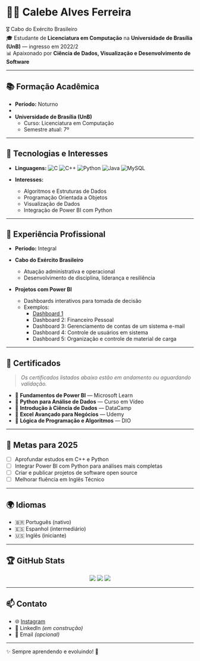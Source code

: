 # 👨‍💻 Calebe Alves Ferreira

🎖️ Cabo do Exército Brasileiro  
🎓 Estudante de **Licenciatura em Computação** na **Universidade de Brasília (UnB)** — ingresso em 2022/2  
📊 Apaixonado por **Ciência de Dados, Visualização e Desenvolvimento de Software**

---

## 📚 Formação Acadêmica

- **Período:** Noturno
- 
- **Universidade de Brasília (UnB)**
  - Curso: Licenciatura em Computação
  - Semestre atual: 7º

---

## 🚀 Tecnologias e Interesses

- **Linguagens:**
  ![C](https://img.shields.io/badge/C-00599C?style=for-the-badge&logo=c&logoColor=white)
  ![C++](https://img.shields.io/badge/C++-00599C?style=for-the-badge&logo=cplusplus&logoColor=white)
  ![Python](https://img.shields.io/badge/Python-3776AB?style=for-the-badge&logo=python&logoColor=yellow)
  ![Java](https://img.shields.io/badge/Java-007396?style=for-the-badge&logo=java&logoColor=white)
  ![MySQL](https://img.shields.io/badge/MySQL-4479A1?style=for-the-badge&logo=mysql&logoColor=white)

- **Interesses:**
  - Algoritmos e Estruturas de Dados
  - Programação Orientada a Objetos
  - Visualização de Dados
  - Integração de Power BI com Python

---

## 💼 Experiência Profissional

- **Período:** Integral  

- **Cabo do Exército Brasileiro**
  - Atuação administrativa e operacional
  - Desenvolvimento de disciplina, liderança e resiliência

- **Projetos com Power BI**
  - Dashboards interativos para tomada de decisão
  - Exemplos:
    - [Dashboard 1](https://app.powerbi.com/view?r=eyJrIjoiYzFhMDJiYzItMWVhOS00MTg5LTljMTktZWRmMzVlZjk1Y2Q3IiwidCI6ImVjMzU5YmExLTYzMGItNGQyYi1iODMzLWM4ZTZkNDhmODA1OSJ9)
    - Dashboard 2: Financeiro Pessoal
    - Dashboard 3: Gerenciamento de contas de um sistema e-mail
    - Dashboard 4: Controle de usuários em sistema
    - Dashboard 5: Organização e controle de material de carga

---

## 🧾 Certificados

> *Os certificados listados abaixo estão em andamento ou aguardando validação.*

- 📜 **Fundamentos de Power BI** — Microsoft Learn  
- 📜 **Python para Análise de Dados** — Curso em Vídeo  
- 📜 **Introdução à Ciência de Dados** — DataCamp  
- 📜 **Excel Avançado para Negócios** — Udemy  
- 📜 **Lógica de Programação e Algoritmos** — DIO

---

## 🎯 Metas para 2025

- [ ] Aprofundar estudos em C++ e Python  
- [ ] Integrar Power BI com Python para análises mais completas  
- [ ] Criar e publicar projetos de software open source  
- [ ] Melhorar fluência em Inglês Técnico

---

## 🌍 Idiomas

- 🇧🇷 Português (nativo)  
- 🇪🇸 Espanhol (intermediário)  
- 🇺🇸 Inglês (iniciante)

---

## 🏆 GitHub Stats

<p align="center">
  <img src="https://github-readme-stats.vercel.app/api?username=CalebeAF02&show_icons=true&theme=tokyonight" />
  <img src="https://github-readme-streak-stats.herokuapp.com/?user=CalebeAF02&theme=tokyonight" />
  <img src="https://github-readme-stats.vercel.app/api/top-langs/?username=CalebeAF02&layout=compact&theme=tokyonight" />
</p>

---

## 📫 Contato

- 🌐 [Instagram](https://www.instagram.com/calebeaf02/)
- 💼 LinkedIn *(em construção)*
- 📧 Email *(opcional)*

---

✨ Sempre aprendendo e evoluindo! 🚀
